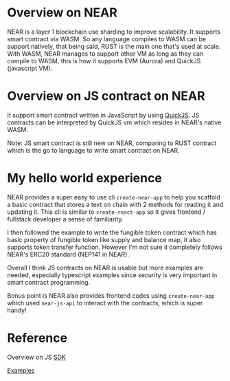 # Overview on NEAR
NEAR is a layer 1 blockchain use sharding to improve scalability. It supports smart contract via WASM. So any language compiles to WASM can be support natively, that being said, RUST is the main one that's used at scale. With WASM, NEAR manages to support other VM as long as they can compile to WASM, this is how it supports EVM (Aurora) and QuickJS (javascript VM).

# Overview on JS contract on NEAR
It support smart contract written in JavaScript by using [QuickJS](https://bellard.org/quickjs/). JS contracts can be interpreted by QuickJS vm which resides in NEAR's native WASM. 

Note: JS smart contract is still new on NEAR, comparing to RUST contract which is the go to language to write smart contract on NEAR.

# My hello world experience
NEAR provides a super easy to use cli `create-near-app` to help you scaffold a basic contract that stores a text on chain with 2 methods for reading it and updating it. This cli is similar to `create-react-app` so it gives frontend / fullstack developer a sense of familiarity.

I then followed the example to write the fungible token contract which has basic property of fungible token like supply and balance map, it also supports token transfer function. However I'm not sure it completely follows NEAR's ERC20 standard (NEP141 in NEAR).

Overall I think JS contracts on NEAR is usable but more examples are needed, especially typescript examples since security is very important in smart contract programming.

Bonus point is NEAR also provides frontend codes using `create-near-app` which used `near-js-api` to interact with the contracts, which is super handy!

# Reference
Overview on JS [SDK](https://docs.near.org/tools/near-sdk-js)

[Examples](https://github.com/near/near-sdk-js/tree/develop/examples)
